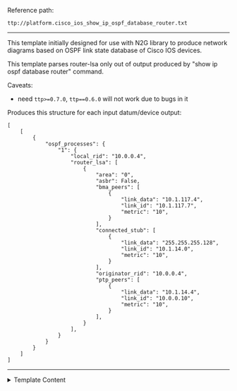 Reference path:
```
ttp://platform.cisco_ios_show_ip_ospf_database_router.txt
```

---



This template initially designed for use with N2G library to produce network 
diagrams based on OSPF link state database of Cisco IOS devices.

This template parses router-lsa only out of output produced by 
"show ip ospf database router" command.

Caveats:

 - need `ttp>=0.7.0`, `ttp==0.6.0` will not work due to bugs in it
 
Produces this structure for each input datum/device output:
```
[
    [
        {
            "ospf_processes": {
                "1": {
                    "local_rid": "10.0.0.4",
                    "router_lsa": [
                        {
                            "area": "0",
                            "asbr": False,
                            "bma_peers": [
                                {
                                    "link_data": "10.1.117.4",
                                    "link_id": "10.1.117.7",
                                    "metric": "10",
                                }
                            ],
                            "connected_stub": [
                                {
                                    "link_data": "255.255.255.128",
                                    "link_id": "10.1.14.0",
                                    "metric": "10",
                                }
                            ],
                            "originator_rid": "10.0.0.4",
                            "ptp_peers": [
                                {
                                    "link_data": "10.1.14.4",
                                    "link_id": "10.0.0.10",
                                    "metric": "10",
                                }
                            ],
                        }
                    ],
                }
            }
        }
    ]
]
```



---

<details><summary>Template Content</summary>
```
<doc>
This template initially designed for use with N2G library to produce network 
diagrams based on OSPF link state database of Cisco IOS devices.

This template parses router-lsa only out of output produced by 
"show ip ospf database router" command.

Caveats:

 - need `ttp>=0.7.0`, `ttp==0.6.0` will not work due to bugs in it
 
Produces this structure for each input datum/device output:
```
[
    [
        {
            "ospf_processes": {
                "1": {
                    "local_rid": "10.0.0.4",
                    "router_lsa": [
                        {
                            "area": "0",
                            "asbr": False,
                            "bma_peers": [
                                {
                                    "link_data": "10.1.117.4",
                                    "link_id": "10.1.117.7",
                                    "metric": "10",
                                }
                            ],
                            "connected_stub": [
                                {
                                    "link_data": "255.255.255.128",
                                    "link_id": "10.1.14.0",
                                    "metric": "10",
                                }
                            ],
                            "originator_rid": "10.0.0.4",
                            "ptp_peers": [
                                {
                                    "link_data": "10.1.14.4",
                                    "link_id": "10.0.0.10",
                                    "metric": "10",
                                }
                            ],
                        }
                    ],
                }
            }
        }
    ]
]
```
</doc>

<group name="ospf_processes.{{ pid }}**">
            OSPF Router with ID ({{ local_rid }}) (Process ID {{ pid }})
            
<group name="router_lsa*" functions="record('area') | del('area') | void">
                Router Link States (Area {{ area }}) 
				
  <group set="area">
  LS Type: Router Links {{ _start_ }}
  Advertising Router: {{ originator_rid }}
  AS Boundary Router {{ asbr | set(True) | default(False) }}
  
    <group name="ptp_peers*">
    Link connected to: another Router (point-to-point) {{ _start_ }}
     (Link ID) Neighboring Router ID: {{ link_id }}
     (Link Data) Router Interface address: {{ link_data }}
       TOS 0 Metrics: {{ metric }}
{{ _end_ }}
    </group>
	
    <group name="connected_stub*">
    Link connected to: a Stub Network {{ _start_ }}
     (Link ID) Network/subnet number: {{ link_id }}
     (Link Data) Network Mask: {{ link_data }}
       TOS 0 Metrics: {{ metric }}
{{ _end_ }}
    </group>
	
    <group name="bma_peers*">
    Link connected to: a Transit Network {{ _start_ }}
     (Link ID) Designated Router address: {{ link_id }}
     (Link Data) Router Interface address: {{ link_data }}
       TOS 0 Metrics: {{ metric }}
{{ _end_ }}
    </group>
  </group>
</group>
</group>
```
</details>